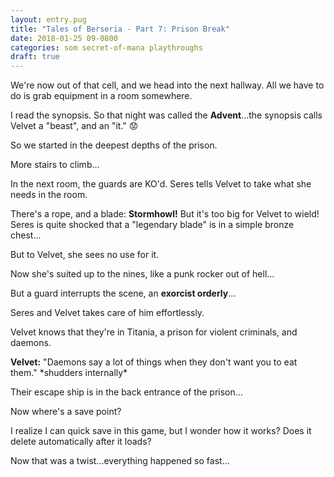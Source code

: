```yaml
---
layout: entry.pug
title: "Tales of Berseria - Part 7: Prison Break"
date: 2018-01-25 09-0800
categories: som secret-of-mana playthroughs
draft: true
---
```


We're now out of that cell, and we head into the next hallway. All we have to do is grab equipment in a room somewhere.

I read the synopsis. So that night was called the **Advent**...the synopsis calls Velvet a "beast", and an "it." :worried:

So we started in the deepest depths of the prison.

More stairs to climb...

In the next room, the guards are KO'd. Seres tells Velvet to take what she needs in the room.

There's a rope, and a blade: **Stormhowl!** But it's too big for Velvet to wield! Seres is quite shocked that a "legendary blade" is in a simple bronze chest...

But to Velvet, she sees no use for it.

Now she's suited up to the nines, like a punk rocker out of hell...

But a guard interrupts the scene, an **exorcist orderly**...

Seres and Velvet takes care of him effortlessly.

Velvet knows that they're in Titania, a prison for violent criminals, and daemons.

**Velvet:** "Daemons say a lot of things when they don't want you to eat them." \*shudders internally\*

Their escape ship is in the back entrance of the prison...

Now where's a save point?

I realize I can quick save in this game, but I wonder how it works? Does it delete automatically after it loads?

Now that was a twist...everything happened so fast...